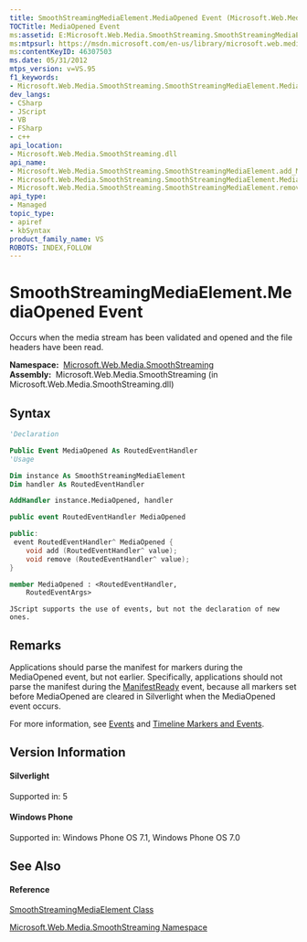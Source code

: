 ```yaml
---
title: SmoothStreamingMediaElement.MediaOpened Event (Microsoft.Web.Media.SmoothStreaming)
TOCTitle: MediaOpened Event
ms:assetid: E:Microsoft.Web.Media.SmoothStreaming.SmoothStreamingMediaElement.MediaOpened
ms:mtpsurl: https://msdn.microsoft.com/en-us/library/microsoft.web.media.smoothstreaming.smoothstreamingmediaelement.mediaopened(v=VS.95)
ms:contentKeyID: 46307503
ms.date: 05/31/2012
mtps_version: v=VS.95
f1_keywords:
- Microsoft.Web.Media.SmoothStreaming.SmoothStreamingMediaElement.MediaOpened
dev_langs:
- CSharp
- JScript
- VB
- FSharp
- c++
api_location:
- Microsoft.Web.Media.SmoothStreaming.dll
api_name:
- Microsoft.Web.Media.SmoothStreaming.SmoothStreamingMediaElement.add_MediaOpened
- Microsoft.Web.Media.SmoothStreaming.SmoothStreamingMediaElement.MediaOpened
- Microsoft.Web.Media.SmoothStreaming.SmoothStreamingMediaElement.remove_MediaOpened
api_type:
- Managed
topic_type:
- apiref
- kbSyntax
product_family_name: VS
ROBOTS: INDEX,FOLLOW
---
```


# SmoothStreamingMediaElement.MediaOpened Event

Occurs when the media stream has been validated and opened and the file headers have been read.

**Namespace:**  [Microsoft.Web.Media.SmoothStreaming](microsoft-web-media-smoothstreaming-namespace_1.md)  
**Assembly:**  Microsoft.Web.Media.SmoothStreaming (in Microsoft.Web.Media.SmoothStreaming.dll)

## Syntax

``` vb
'Declaration

Public Event MediaOpened As RoutedEventHandler
'Usage

Dim instance As SmoothStreamingMediaElement
Dim handler As RoutedEventHandler

AddHandler instance.MediaOpened, handler
```

``` csharp
public event RoutedEventHandler MediaOpened
```

``` c++
public:
 event RoutedEventHandler^ MediaOpened {
    void add (RoutedEventHandler^ value);
    void remove (RoutedEventHandler^ value);
}
```

``` fsharp
member MediaOpened : <RoutedEventHandler,
    RoutedEventArgs>
```

``` jscript
JScript supports the use of events, but not the declaration of new ones.
```

## Remarks

Applications should parse the manifest for markers during the MediaOpened event, but not earlier. Specifically, applications should not parse the manifest during the [ManifestReady](smoothstreamingmediaelement-manifestready-event-microsoft-web-media-smoothstreaming_1.md) event, because all markers set before MediaOpened are cleared in Silverlight when the MediaOpened event occurs.

For more information, see [Events](events.md) and [Timeline Markers and Events](timeline-markers-and-events.md).

## Version Information

#### Silverlight

Supported in: 5  

#### Windows Phone

Supported in: Windows Phone OS 7.1, Windows Phone OS 7.0  

## See Also

#### Reference

[SmoothStreamingMediaElement Class](smoothstreamingmediaelement-class-microsoft-web-media-smoothstreaming_1.md)

[Microsoft.Web.Media.SmoothStreaming Namespace](microsoft-web-media-smoothstreaming-namespace_1.md)


